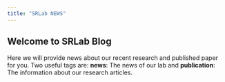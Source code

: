 ```yaml
---
title: "SRLab NEWS"
---
```

## Welcome to SRLab Blog
Here we will provide news about our recent research and published paper for you. Two useful tags are: **news**: The news of our lab and **publication**: The information about our research articles.  